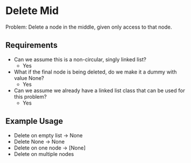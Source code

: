 # Delete Mid

Problem: Delete a node in the middle, given only access to that node.

## Requirements

- Can we assume this is a non-circular, singly linked list?
  - Yes
- What if the final node is being deleted, do we make it a dummy with value None?
  - Yes
- Can we assume we already have a linked list class that can be used for this problem?
  - Yes

## Example Usage

- Delete on empty list -> None
- Delete None -> None
- Delete on one node -> [None]
- Delete on multiple nodes
